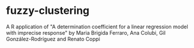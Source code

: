 # fuzzy-clustering
A R application of "A determination coefficient for a linear regression model with imprecise response" by Maria Brigida Ferraro, Ana Colubi, Gil González-Rodríguez and Renato Coppi
